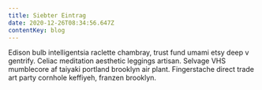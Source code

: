 ```yaml
---
title: Siebter Eintrag
date: 2020-12-26T08:34:56.647Z
contentKey: blog
---
```


<!--StartFragment-->

Edison bulb intelligentsia raclette chambray, trust fund umami etsy deep v gentrify. Celiac meditation aesthetic leggings artisan. Selvage VHS mumblecore af taiyaki portland brooklyn air plant. Fingerstache direct trade art party cornhole keffiyeh, franzen brooklyn.

<!--EndFragment-->
